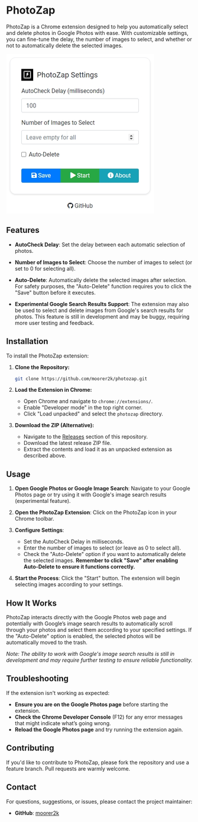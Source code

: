 
# PhotoZap

PhotoZap is a Chrome extension designed to help you automatically select and delete photos in Google Photos with ease. With customizable settings, you can fine-tune the delay, the number of images to select, and whether or not to automatically delete the selected images.

![Screenshot](./images/screenshot-1.0.0.jpg)

## Features

- **AutoCheck Delay**: Set the delay between each automatic selection of photos.
- **Number of Images to Select**: Choose the number of images to select (or set to 0 for selecting all).
- **Auto-Delete**: Automatically delete the selected images after selection. For safety purposes, the "Auto-Delete" function requires you to click the "Save" button before it executes.

- **Experimental Google Search Results Support**: The extension may also be used to select and delete images from Google's search results for photos. This feature is still in development and may be buggy, requiring more user testing and feedback.

## Installation

To install the PhotoZap extension:

1. **Clone the Repository:**

   ```bash
   git clone https://github.com/moorer2k/photozap.git
   ```

2. **Load the Extension in Chrome:**

   - Open Chrome and navigate to `chrome://extensions/`.
   - Enable "Developer mode" in the top right corner.
   - Click "Load unpacked" and select the `photozap` directory.

3. **Download the ZIP (Alternative):**
   - Navigate to the [Releases](https://github.com/moorer2k/photozap/releases) section of this repository.
   - Download the latest release ZIP file.
   - Extract the contents and load it as an unpacked extension as described above.

## Usage

1. **Open Google Photos or Google Image Search**: Navigate to your Google Photos page or try using it with Google's image search results (experimental feature).

2. **Open the PhotoZap Extension**: Click on the PhotoZap icon in your Chrome toolbar.

3. **Configure Settings**:
   - Set the AutoCheck Delay in milliseconds.
   - Enter the number of images to select (or leave as 0 to select all).
   - Check the "Auto-Delete" option if you want to automatically delete the selected images. **Remember to click "Save" after enabling Auto-Delete to ensure it functions correctly.**

4. **Start the Process**: Click the "Start" button. The extension will begin selecting images according to your settings.

## How It Works

PhotoZap interacts directly with the Google Photos web page and potentially with Google’s image search results to automatically scroll through your photos and select them according to your specified settings. If the "Auto-Delete" option is enabled, the selected photos will be automatically moved to the trash.

*Note: The ability to work with Google's image search results is still in development and may require further testing to ensure reliable functionality.*

## Troubleshooting

If the extension isn't working as expected:

- **Ensure you are on the Google Photos page** before starting the extension.
- **Check the Chrome Developer Console** (F12) for any error messages that might indicate what’s going wrong.
- **Reload the Google Photos page** and try running the extension again.

## Contributing

If you'd like to contribute to PhotoZap, please fork the repository and use a feature branch. Pull requests are warmly welcome.

## Contact

For questions, suggestions, or issues, please contact the project maintainer:

- **GitHub**: [moorer2k](https://github.com/moorer2k)
